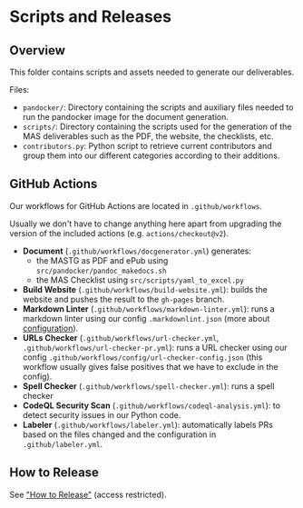 # Scripts and Releases

## Overview

This folder contains scripts and assets needed to generate our deliverables.

Files:

- `pandocker/`: Directory containing the scripts and auxiliary files needed to run the pandocker image for the document generation.
- `scripts/`: Directory containing the scripts used for the generation of the MAS deliverables such as the PDF, the website, the checklists, etc.
- `contributors.py`: Python script to retrieve current contributors and group them into our different categories according to their additions.

## GitHub Actions

Our workflows for GitHub Actions are located in `.github/workflows`.

Usually we don't have to change anything here apart from upgrading the version of the included actions (e.g. `actions/checkout@v2`).

- **Document** (`.github/workflows/docgenerator.yml`) generates:
    - the MASTG as PDF and ePub using `src/pandocker/pandoc_makedocs.sh`
    - the MAS Checklist using `src/scripts/yaml_to_excel.py`
- **Build Website** (`.github/workflows/build-website.yml`): builds the website and pushes the result to the `gh-pages` branch.
- **Markdown Linter** (`.github/workflows/markdown-linter.yml`): runs a markdown linter using our config `.markdownlint.json` (more about [configuration](https://github.com/igorshubovych/markdownlint-cli#configuration)).
- **URLs Checker** (`.github/workflows/url-checker.yml`, `.github/workflows/url-checker-pr.yml`): runs a URL checker using our config `.github/workflows/config/url-checker-config.json` (this workflow usually gives false positives that we have to exclude in the config).
- **Spell Checker** (`.github/workflows/spell-checker.yml`): runs a spell checker
- **CodeQL Security Scan** (`.github/workflows/codeql-analysis.yml`): to detect security issues in our Python code.
- **Labeler** (`.github/workflows/labeler.yml`): automatically labels PRs based on the files changed and the configuration in `.github/labeler.yml`.

## How to Release

See ["How to Release"](https://github.com/sushi2k/MSTG-MASVS-Internal/blob/main/docs/release/1_How_to_Release.md) (access restricted).
